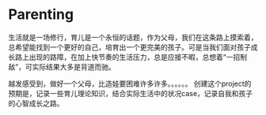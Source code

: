 # Parenting
  生活就是一场修行，育儿是一个永恒的话题，作为父母，我们在这条路上摸索着，总希望能找到一个更好的自己，培育出一个更完美的孩子。可是当我们面对孩子成长路上出现的路障，在加上快节奏的生活压力，总是应接不暇，总想着“一招制敌”，可实际结果大多是背道而驰。

  越发感受到，做好一个父母，比造娃要困难许多许多。。。。。。 创建这个project的预期是，记录一些育儿理论知识，结合实际生活中的状况case，记录自我和孩子的心智成长之路。
